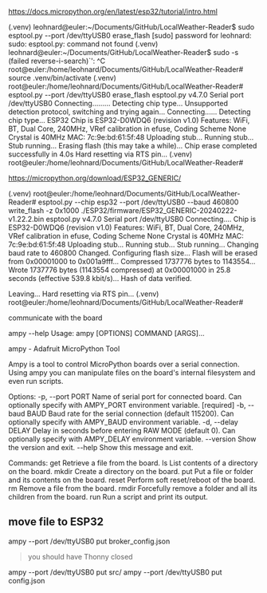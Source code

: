 https://docs.micropython.org/en/latest/esp32/tutorial/intro.html

(.venv) leohnard@euler:~/Documents/GitHub/LocalWeather-Reader$ sudo esptool.py --port /dev/ttyUSB0 erase_flash
[sudo] password for leohnard: 
sudo: esptool.py: command not found
(.venv) leohnard@euler:~/Documents/GitHub/LocalWeather-Reader$ sudo -s
(failed reverse-i-search)`': ^C
root@euler:/home/leohnard/Documents/GitHub/LocalWeather-Reader# source .venv/bin/activate
(.venv) root@euler:/home/leohnard/Documents/GitHub/LocalWeather-Reader# esptool.py --port /dev/ttyUSB0 erase_flash
esptool.py v4.7.0
Serial port /dev/ttyUSB0
Connecting.........
Detecting chip type... Unsupported detection protocol, switching and trying again...
Connecting......
Detecting chip type... ESP32
Chip is ESP32-D0WDQ6 (revision v1.0)
Features: WiFi, BT, Dual Core, 240MHz, VRef calibration in efuse, Coding Scheme None
Crystal is 40MHz
MAC: 7c:9e:bd:61:5f:48
Uploading stub...
Running stub...
Stub running...
Erasing flash (this may take a while)...
Chip erase completed successfully in 4.0s
Hard resetting via RTS pin...
(.venv) root@euler:/home/leohnard/Documents/GitHub/LocalWeather-Reader#

https://micropython.org/download/ESP32_GENERIC/

(.venv) root@euler:/home/leohnard/Documents/GitHub/LocalWeather-Reader# esptool.py --chip esp32 --port /dev/ttyUSB0 --baud 460800 write_flash -z 0x1000 ./ESP32/firmware/ESP32_GENERIC-20240222-v1.22.2.bin 
esptool.py v4.7.0
Serial port /dev/ttyUSB0
Connecting....
Chip is ESP32-D0WDQ6 (revision v1.0)
Features: WiFi, BT, Dual Core, 240MHz, VRef calibration in efuse, Coding Scheme None
Crystal is 40MHz
MAC: 7c:9e:bd:61:5f:48
Uploading stub...
Running stub...
Stub running...
Changing baud rate to 460800
Changed.
Configuring flash size...
Flash will be erased from 0x00001000 to 0x001a9fff...
Compressed 1737776 bytes to 1143554...
Wrote 1737776 bytes (1143554 compressed) at 0x00001000 in 25.8 seconds (effective 539.8 kbit/s)...
Hash of data verified.

Leaving...
Hard resetting via RTS pin...
(.venv) root@euler:/home/leohnard/Documents/GitHub/LocalWeather-Reader# 



communicate with the board

ampy --help
Usage: ampy [OPTIONS] COMMAND [ARGS]...

  ampy - Adafruit MicroPython Tool

  Ampy is a tool to control MicroPython boards over a serial connection.
  Using ampy you can manipulate files on the board's internal filesystem and
  even run scripts.

Options:
  -p, --port PORT    Name of serial port for connected board.  Can optionally
                     specify with AMPY_PORT environment variable.  [required]
  -b, --baud BAUD    Baud rate for the serial connection (default 115200).
                     Can optionally specify with AMPY_BAUD environment
                     variable.
  -d, --delay DELAY  Delay in seconds before entering RAW MODE (default 0).
                     Can optionally specify with AMPY_DELAY environment
                     variable.
  --version          Show the version and exit.
  --help             Show this message and exit.

Commands:
  get    Retrieve a file from the board.
  ls     List contents of a directory on the board.
  mkdir  Create a directory on the board.
  put    Put a file or folder and its contents on the board.
  reset  Perform soft reset/reboot of the board.
  rm     Remove a file from the board.
  rmdir  Forcefully remove a folder and all its children from the board.
  run    Run a script and print its output.

## move file to ESP32
ampy --port /dev/ttyUSB0 put broker_config.json

> you should have Thonny closed

ampy --port /dev/ttyUSB0 put src/
ampy --port /dev/ttyUSB0 put config.json

